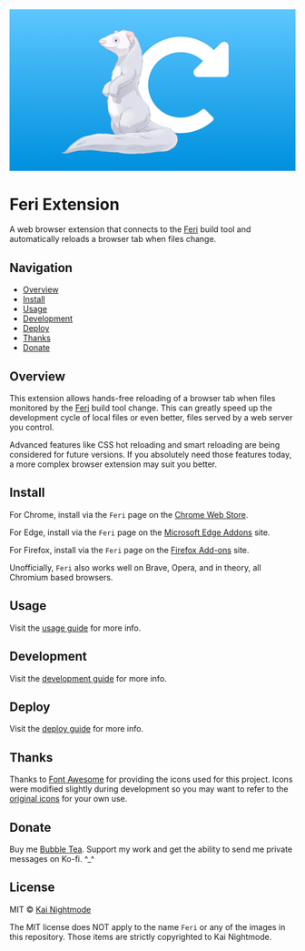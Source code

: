 <img src="https://raw.githubusercontent.com/nightmode/feri-extension/main/images/feri-extension.jpg" width="830" alt="">

# Feri Extension

A web browser extension that connects to the [Feri](https://github.com/nightmode/feri) build tool and automatically reloads a browser tab when files change.

## Navigation

* [Overview](#overview)
* [Install](#install)
* [Usage](docs/usage.md#usage)
* [Development](docs/development.md#development)
* [Deploy](docs/deploy.md#deploy)
* [Thanks](#thanks)
* [Donate](#donate)

## Overview

This extension allows hands-free reloading of a browser tab when files monitored by the [Feri](https://github.com/nightmode/feri) build tool change. This can greatly speed up the development cycle of local files or even better, files served by a web server you control.

Advanced features like CSS hot reloading and smart reloading are being considered for future versions. If you absolutely need those features today, a more complex browser extension may suit you better.

## Install

For Chrome, install via the `Feri` page on the [Chrome Web Store](https://chrome.google.com/webstore/detail/feri/ffigcfdeggacicelkoebefekgadgcibn).

For Edge, install via the `Feri` page on the [Microsoft Edge Addons](https://microsoftedge.microsoft.com/addons/detail/lgdloegaakbakeocglfceihniklfnmfj) site.

For Firefox, install via the `Feri` page on the [Firefox Add-ons](https://addons.mozilla.org/en-US/firefox/addon/feri/) site.

Unofficially, `Feri` also works well on Brave, Opera, and in theory, all Chromium based browsers.

## Usage

Visit the [usage guide](docs/usage.md#usage) for more info.

## Development

Visit the [development guide](docs/development.md#development) for more info.

## Deploy

Visit the [deploy guide](docs/deploy.md#deploy) for more info.

## Thanks

Thanks to [Font Awesome](https://fontawesome.com/license) for providing the icons used for this project. Icons were modified slightly during development so you may want to refer to the [original icons](https://fontawesome.com/icons?d=gallery) for your own use.

## Donate

Buy me [Bubble Tea](https://ko-fi.com/kai_nightmode). Support my work and get the ability to send me private messages on Ko-fi. ^_^

## License

MIT © [Kai Nightmode](https://nightmode.fm/)

The MIT license does NOT apply to the name `Feri` or any of the images in this repository. Those items are strictly copyrighted to Kai Nightmode.